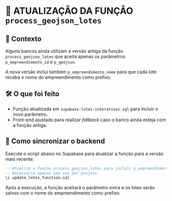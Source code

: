# 🔄 ATUALIZAÇÃO DA FUNÇÃO `process_geojson_lotes`

## 📌 Contexto
Alguns bancos ainda utilizam a versão antiga da função `process_geojson_lotes` que aceita apenas os parâmetros `p_empreendimento_id` e `p_geojson`.

A nova versão inclui também `p_empreendimento_nome` para que cada lote receba o nome do empreendimento como prefixo.

## 🛠️ O que foi feito
- Função atualizada em `supabase-lotes-interativos.sql` para incluir o novo parâmetro.
- Front-end ajustado para realizar *fallback* caso o banco ainda esteja com a função antiga.

## 🚀 Como sincronizar o backend
Execute o script abaixo no Supabase para atualizar a função para a versão mais recente:

```sql
-- Atualiza a função process_geojson_lotes para incluir p_empreendimento_nome
-- Necessário apenas uma vez por projeto
\i update_lotes_function.sql
```

Após a execução, a função aceitará o parâmetro extra e os lotes serão salvos com o nome do empreendimento como prefixo.
